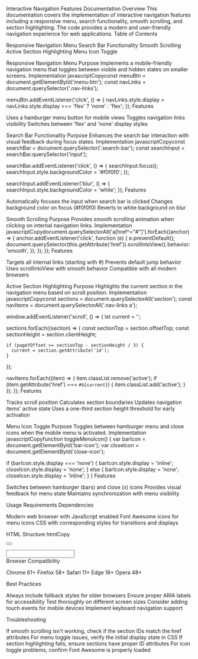Interactive Navigation Features Documentation
Overview
This documentation covers the implementation of interactive navigation features including a responsive menu, search functionality, smooth scrolling, and section highlighting. The code provides a modern and user-friendly navigation experience for web applications.
Table of Contents

Responsive Navigation Menu
Search Bar Functionality
Smooth Scrolling
Active Section Highlighting
Menu Icon Toggle

Responsive Navigation Menu
Purpose
Implements a mobile-friendly navigation menu that toggles between visible and hidden states on smaller screens.
Implementation
javascriptCopyconst menuBtn = document.getElementById('menu-btn');
const navLinks = document.querySelector('.nav-links');

menuBtn.addEventListener('click', () => {
  navLinks.style.display = navLinks.style.display === 'flex' ? 'none' : 'flex';
});
Features

Uses a hamburger menu button for mobile views
Toggles navigation links visibility
Switches between 'flex' and 'none' display styles

Search Bar Functionality
Purpose
Enhances the search bar interaction with visual feedback during focus states.
Implementation
javascriptCopyconst searchBar = document.querySelector('.search-bar');
const searchInput = searchBar.querySelector('input');

searchBar.addEventListener('click', () => {
  searchInput.focus();
  searchInput.style.backgroundColor = '#f0f0f0';
});

searchInput.addEventListener('blur', () => {
  searchInput.style.backgroundColor = 'white';
});
Features

Automatically focuses the input when search bar is clicked
Changes background color on focus (#f0f0f0)
Reverts to white background on blur

Smooth Scrolling
Purpose
Provides smooth scrolling animation when clicking on internal navigation links.
Implementation
javascriptCopydocument.querySelectorAll('a[href^="#"]').forEach((anchor) => {
  anchor.addEventListener('click', function (e) {
    e.preventDefault();
    document.querySelector(this.getAttribute('href')).scrollIntoView({
      behavior: 'smooth',
    });
  });
});
Features

Targets all internal links (starting with #)
Prevents default jump behavior
Uses scrollIntoView with smooth behavior
Compatible with all modern browsers

Active Section Highlighting
Purpose
Highlights the current section in the navigation menu based on scroll position.
Implementation
javascriptCopyconst sections = document.querySelectorAll('section');
const navItems = document.querySelectorAll('.nav-links a');

window.addEventListener('scroll', () => {
  let current = '';

  sections.forEach((section) => {
    const sectionTop = section.offsetTop;
    const sectionHeight = section.clientHeight;

    if (pageYOffset >= sectionTop - sectionHeight / 3) {
      current = section.getAttribute('id');
    }
  });

  navItems.forEach((item) => {
    item.classList.remove('active');
    if (item.getAttribute('href') === `#${current}`) {
      item.classList.add('active');
    }
  });
});
Features

Tracks scroll position
Calculates section boundaries
Updates navigation items' active state
Uses a one-third section height threshold for early activation

Menu Icon Toggle
Purpose
Toggles between hamburger menu and close icons when the mobile menu is activated.
Implementation
javascriptCopyfunction toggleMenuIcon() {
  var barIcon = document.getElementById('bar-icon');
  var closeIcon = document.getElementById('close-icon');

  if (barIcon.style.display === 'none') {
    barIcon.style.display = 'inline';
    closeIcon.style.display = 'none';
  } else {
    barIcon.style.display = 'none';
    closeIcon.style.display = 'inline';
  }
}
Features

Switches between hamburger (bars) and close (x) icons
Provides visual feedback for menu state
Maintains synchronization with menu visibility

Usage Requirements
Dependencies

Modern web browser with JavaScript enabled
Font Awesome icons for menu icons
CSS with corresponding styles for transitions and displays

HTML Structure
htmlCopy<!-- Required Navigation Structure -->
<nav>
  <button id="menu-btn" onclick="toggleMenuIcon()">
    <i id="bar-icon" class="fa-solid fa-bars"></i>
    <i id="close-icon" class="fa-solid fa-xmark"></i>
  </button>
  <ul class="nav-links">
    <!-- Navigation items -->
  </ul>
  <div class="search-bar">
    <input type="text">
  </div>
</nav>

<!-- Required Section Structure -->
<section id="section-id">
  <!-- Section content -->
</section>
Browser Compatibility

Chrome 61+
Firefox 58+
Safari 11+
Edge 16+
Opera 48+

Best Practices

Always include fallback styles for older browsers
Ensure proper ARIA labels for accessibility
Test thoroughly on different screen sizes
Consider adding touch events for mobile devices
Implement keyboard navigation support

Troubleshooting

If smooth scrolling isn't working, check if the section IDs match the href attributes
For menu toggle issues, verify the initial display state in CSS
If section highlighting fails, ensure sections have proper ID attributes
For icon toggle problems, confirm Font Awesome is properly loaded
